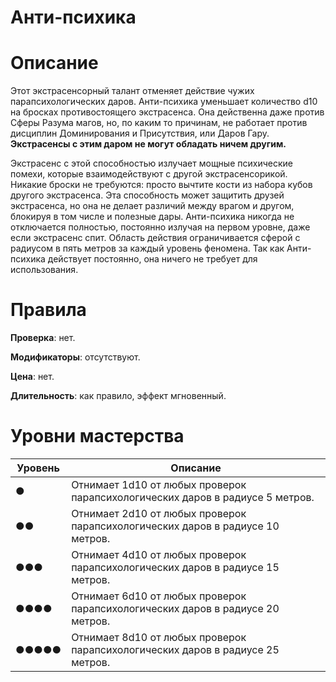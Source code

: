 # Анти-психика

# Описание

Этот экстрасенсорный талант отменяет действие чужих парапсихологических даров. Анти-психика уменьшает количество d10 на бросках противостоящего экстрасенса. Она действенна даже против Сферы Разума магов, но, по каким то причинам, не работает против дисциплин Доминирования и Присутствия, или Даров Гару. **Экстрасенсы с этим даром не могут обладать ничем другим.**

Экстрасенс с этой способностью излучает мощные психические помехи, которые взаимодействуют с другой экстрасенсорикой. Никакие броски не требуются: просто вычтите кости из набора кубов другого экстрасенса. Эта способность может защитить друзей экстрасенса, но она не делает различий между врагом и другом, блокируя в том числе и полезные дары. Анти-психика никогда не отключается полностью, постоянно излучая на первом уровне, даже если экстрасенс спит. Область действия ограничивается сферой с радиусом в пять метров за каждый уровень феномена. Так как Анти-психика действует постоянно, она ничего не требует для использования.

# Правила

**Проверка**: нет.

**Модификаторы**: отсутствуют.

**Цена**: нет.

**Длительность**: как правило, эффект мгновенный.

# Уровни мастерства

| Уровень | Описание                                                                   |
| ------- | -------------------------------------------------------------------------- |
| ●       | Отнимает 1d10 от любых проверок парапсихологических даров в радиусе 5 метров.         |
| ●●      | Отнимает 2d10 от любых проверок парапсихологических даров в радиусе 10 метров.        |
| ●●●     | Отнимает 4d10 от любых проверок парапсихологических даров в радиусе 15 метров. | 
| ●●●●    | Отнимает 6d10 от любых проверок парапсихологических даров в радиусе 20 метров.                                                           |
| ●●●●●   | Отнимает 8d10 от любых проверок парапсихологических даров в радиусе 25 метров.                                                             |